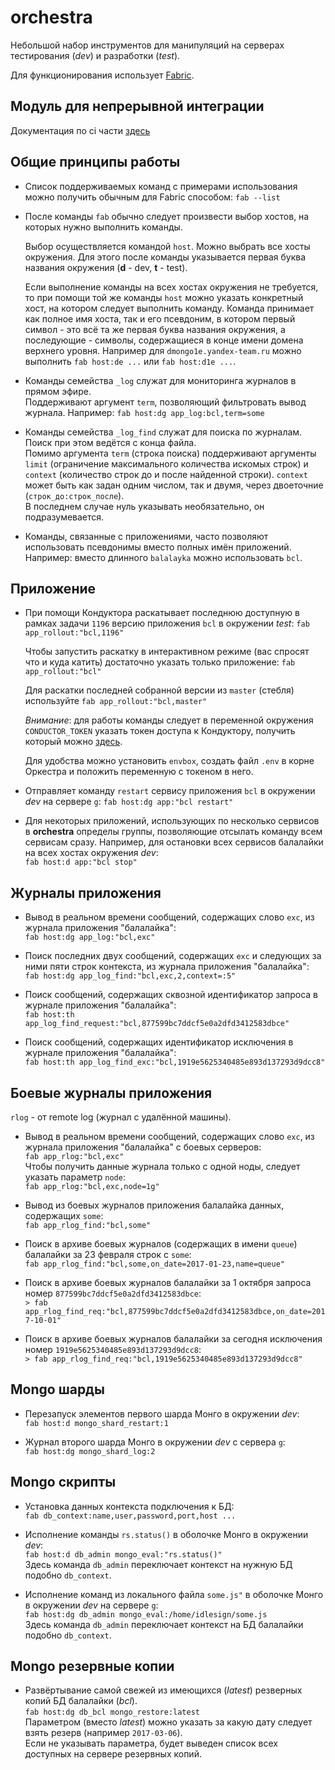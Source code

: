 orchestra
=========

Небольшой набор инструментов для манипуляций на серверах тестирования (*dev*) и разработки (*test*).

Для функционирования использует [Fabric](http://www.fabfile.org/).


Модуль для непрерывной интеграции
---------------------------------

Документация по ci части [здесь](https://wiki.yandex-team.ru/Balance/Orchestra/)


Общие принципы работы
---------------------

* Список поддерживаемых команд с примерами использования можно получить обычным для Fabric способом: ``fab --list``

* После команды ``fab`` обычно следует произвести выбор хостов, на которых нужно выполнить команды.  

  Выбор осуществляется командой ``host``. Можно выбрать все хосты окружения. Для этого после команды указывается 
первая буква названия окружения (**d** - dev, **t** - test).

  Если выполнение команды на всех хостах окружения не требуется, то при помощи той же команды ``host`` можно указать 
конкретный хост, на котором следует выполнить команду. Команда принимает как полное имя хоста, так и его псевдоним,
в котором первый символ - это всё та же первая буква названия окружения, а последующие - символы, содержащиеся 
в конце имени домена верхнего уровня. 
  Например для ``dmongo1e.yandex-team.ru`` можно выполнить ``fab host:de ...`` или ``fab host:d1e ...``.
  
* Команды семейства ``_log`` служат для мониторинга журналов в прямом эфире.   
  Поддерживают аргумент ``term``, позволяющий фильтровать вывод журнала. Например:
  ``fab host:dg app_log:bcl,term=some``
  
* Команды семейства ``_log_find`` служат для поиска по журналам. Поиск при этом ведётся с конца файла.  
  Помимо аргумента ``term`` (строка поиска) поддерживают аргументы ``limit`` 
  (ограничение максимального количества искомых строк) и ``context`` (количество строк до и после найденной строки). 
  ``context`` может быть как задан одним числом, так и двумя, через двоеточние (``строк_до:строк_после``).   
  В последнем случае нуль указывать необязательно, он подразумевается.
  
* Команды, связанные с приложениями, часто позволяют использовать псевдонимы вместо полных имён приложений. 
  Например: вместо длинного ``balalayka`` можно использовать ``bcl``.
  

Приложение
----------

* При помощи Кондуктора раскатывает последнюю доступную в рамках задачи ``1196`` версию приложения ``bcl`` в окружении *test*:
  ``fab app_rollout:"bcl,1196"``

  Чтобы запустить раскатку в интерактивном режиме (вас спросят что и куда катить) достаточно указать только приложение:
  ``fab app_rollout:"bcl"``

  Для раскатки последней собранной версии из ``master`` (стебля) используйте ``fab app_rollout:"bcl,master"``

  *Внимание*: для работы команды следует в переменной окружения ``CONDUCTOR_TOKEN`` указать токен доступа к Кондуктору,
  получить который можно [здесь](https://oauth.yandex-team.ru/authorize?response_type=token&client_id=eb3c509c74b649cd8411ffc154543fe0).

  Для удобства можно установить ``envbox``, создать файл ``.env`` в корне Оркестра и положить переменную с токеном в него.

* Отправляет команду ``restart`` сервису приложения ``bcl`` в окружении *dev* на сервере ``g``:
  ``fab host:dg app:"bcl restart"``

* Для некоторых приложений, использующих по несколько сервисов в **orchestra** определы группы, позволяющие
  отсылать команду всем сервисам сразу. Например, для остановки всех сервисов балалайки на всех хостах окружения *dev*:  
  ``fab host:d app:"bcl stop"``


Журналы приложения
------------------


* Вывод в реальном времени сообщений, содержащих слово ``exc``, из журнала приложения "балалайка":  
  ``fab host:dg app_log:"bcl,exc"``
  
* Поиск последних двух сообщений, содержащих ``exc`` и следующих за ними пяти строк контекста, из журнала 
  приложения "балалайка":  
  ``fab host:dg app_log_find:"bcl,exc,2,context=:5"``  
  
* Поиск сообщений, содержащих сквозной идентификатор запроса в журнале приложения "балалайка":  
  ``fab host:th app_log_find_request:"bcl,877599bc7ddcf5e0a2dfd3412583dbce"``
  
* Поиск сообщений, содержащих идентификатор исключения в журнале приложения "балалайка":  
  ``fab host:th app_log_find_exc:"bcl,1919e5625340485e893d137293d9dcc8"``


Боевые журналы приложения
-------------------------

``rlog`` - от remote log (журнал с удалённой машины).

* Вывод в реальном времени сообщений, содержащих слово ``exc``, из журнала приложения "балалайка" 
  с боевых серверов:  
  ``fab app_rlog:"bcl,exc"``  
  Чтобы получить данные журнала только с одной ноды, следует указать параметр ``node``:  
  ``fab app_rlog:"bcl,exc,node=1g"``
  
* Вывод из боевых журналов приложения балалайка данных, содержащих ``some``:  
  ``fab app_rlog_find:"bcl,some"``
  
* Поиск в архиве боевых журналов (содержащих в имени ``queue``) балалайки за 23 февраля строк с ``some``:  
  ``fab app_rlog_find:"bcl,some,on_date=2017-01-23,name=queue"``
    
* Поиск в архиве боевых журналов балалайки за 1 октября запроса номер ``877599bc7ddcf5e0a2dfd3412583dbce``:  
  ``> fab app_rlog_find_req:"bcl,877599bc7ddcf5e0a2dfd3412583dbce,on_date=2017-10-01"``
      
* Поиск в архиве боевых журналов балалайки за сегодня исключения номер ``1919e5625340485e893d137293d9dcc8``:  
  ``> fab app_rlog_find_req:"bcl,1919e5625340485e893d137293d9dcc8"``
  

Mongo шарды
-----------
  
* Перезапуск элементов первого шарда Монго в окружении *dev*:   
  ``fab host:d mongo_shard_restart:1``
  
* Журнал второго шарда Монго в окружении *dev* с сервера ``g``:   
  ``fab host:dg mongo_shard_log:2``


Mongo скрипты
-------------
  
* Установка данных контекста подключения к БД:  
  ``fab db_context:name,user,password,port,host ...``
  
* Исполнение команды ``rs.status()`` в оболочке Монго в окружении *dev*:   
  ``fab host:d db_admin mongo_eval:"rs.status()"``  
  Здесь команда ``db_admin`` переключает контекст на нужную БД подобно ``db_context``.
  
* Исполнение команд из локального файла ``some.js"`` в оболочке Монго в окружении *dev* на сервере ``g``:  
  ``fab host:dg db_admin mongo_eval:/home/idlesign/some.js``  
  Здесь команда ``db_admin`` переключает контекст на БД балалайки подобно ``db_context``.


Mongo резервные копии
---------------------

* Развёртывание самой свежей из имеющихся (*latest*) резверных копий БД балалайки (*bcl*).    
  ``fab host:dg db_bcl mongo_restore:latest``  
  Параметром (вместо *latest*) можно указать за какую дату следует взять резерв (например ``2017-03-06``).  
  Если не указывать параметра, будет выведен список всех доступных  на сервере резервных копий.
